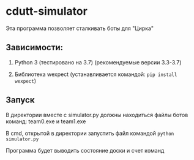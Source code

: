 # cdutt-simulator

Эта программа позволяет сталкивать боты для "Цирка"

Зависимости:
------------

1. Python 3 (тестировано на 3.7) (рекомендуемые версии 3.3-3.7)

2. Библиотека wexpect (устанавливается командой: ```pip install wexpect```)



Запуск
------
В директории вместе с simulator.py должны находиться файлы ботов команд: team0.exe и team1.exe

В cmd, открытой в директории запустить файл командой ```python simulator.py```

Программа будет выводить состояние доски и счет команд
